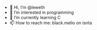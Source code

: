 - 👋 Hi, I’m @leweth
- 👀 I’m interested in programming
- 🌱 I’m currently learning C
- 📫 How to reach me: black.melio on isnta

<!---
leweth/leweth is a ✨ special ✨ repository because its `README.md` (this file) appears on your GitHub profile.
You can click the Preview link to take a look at your changes.
--->
